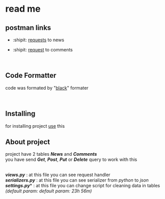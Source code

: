 # read me 


## postman links

- :shipit: [requests](https://documenter.getpostman.com/view/14863955/Tz5nbJJQ) to news 

- :shipit: [request](https://documenter.getpostman.com/view/14863955/Tz5nbJJR) to comments

<br>

## Code Formatter

code was formated by "[black](https://github.com/psf/black)" formater

<br>

## Installing


for installing project [use](./install.md) this
<br>

## About project

project have 2 tables ***News*** and ***Comments*** 
</br>
you have send ***Get***, ***Post***, ***Put*** or ***Delete***
query to work with this <br><br>

***views.py*** : at this file you can see request handler <br>
***serializers.py*** : at this file you can see serializer from *python* to *json* <br>
***settings.py**** : at this file you can change script for cleaning data in tables *(default param: default param: 23h 56m)* <br>